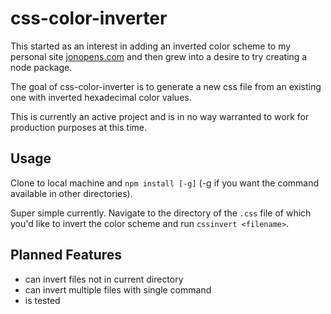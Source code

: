 # css-color-inverter

This started as an interest in adding an inverted color scheme to my personal site [jonopens.com](http://www.jonopens.com) and then grew into a desire to try creating a node package.

The goal of css-color-inverter is to generate a new css file from an existing one with inverted hexadecimal color values.

This is currently an active project and is in no way warranted to work for production purposes at this time.

## Usage

Clone to local machine and `npm install [-g]` (-g if you want the command available in other directories).

Super simple currently. Navigate to the directory of the `.css` file of which you'd like to invert the color scheme and run `cssinvert <filename>`.

## Planned Features

- can invert files not in current directory
- can invert multiple files with single command
- is tested
